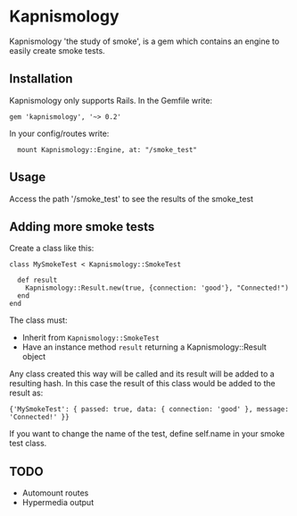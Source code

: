# Kapnismology

Kapnismology 'the study of smoke', is a gem which contains an engine to easily create smoke tests.

## Installation

Kapnismology only supports Rails.
In the Gemfile write:
```
gem 'kapnismology', '~> 0.2'
```

In your config/routes write:

```
  mount Kapnismology::Engine, at: "/smoke_test"
```

## Usage

Access the path '/smoke_test' to see the results of the smoke_test


## Adding more smoke tests

Create a class like this:
```
class MySmokeTest < Kapnismology::SmokeTest

  def result
    Kapnismology::Result.new(true, {connection: 'good'}, "Connected!")
  end
end
```

The class must:
- Inherit from `Kapnismology::SmokeTest`
- Have an instance method `result` returning a Kapnismology::Result object

Any class created this way will be called and its result will be added to a resulting hash.
In this case the result of this class would be added to the result as:
```
{'MySmokeTest': { passed: true, data: { connection: 'good' }, message: 'Connected!' }}
```

If you want to change the name of the test, define self.name in your
smoke test class.

## TODO

- Automount routes
- Hypermedia output
